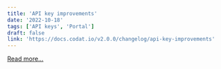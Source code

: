 ```yaml
---
title: 'API key improvements'
date: '2022-10-18'
tags: ['API keys', 'Portal']
draft: false
link: 'https://docs.codat.io/v2.0.0/changelog/api-key-improvements'
---
```


[Read more...](https://docs.codat.io/v2.0.0/changelog/api-key-improvements)

